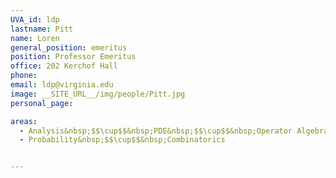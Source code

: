 ```yaml
---
UVA_id: ldp
lastname: Pitt
name: Loren
general_position: emeritus
position: Professor Emeritus
office: 202 Kerchof Hall
phone: 
email: ldp@virginia.edu
image: __SITE_URL__/img/people/Pitt.jpg
personal_page:

areas:
  - Analysis&nbsp;$$\cup$$&nbsp;PDE&nbsp;$$\cup$$&nbsp;Operator Algebras
  - Probability&nbsp;$$\cup$$&nbsp;Combinatorics


---
```

